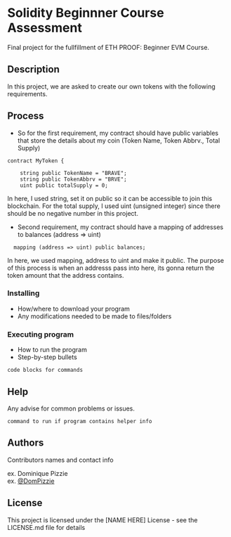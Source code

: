 # Solidity Beginnner Course Assessment

Final project for the fullfillment of ETH PROOF: Beginner EVM Course.

## Description

In this project, we are asked to create our own tokens with the following requirements.

## Process
* So for the first requirement, my contract should have public variables that store the details about my coin (Token Name, Token Abbrv., Total Supply)

``` 
contract MyToken {

    string public TokenName = "BRAVE";
    string public TokenAbbrv = "BRVE";
    uint public totalSupply = 0;
```    
In here, I used string, set it on public so it can be accessible to join this blockchain. 
For the total supply, I used uint (unsigned integer) since there should be no negative number in this project. 

* Second requirement, my contract should have a mapping of addresses to balances (address => uint)

``` 
  mapping (address => uint) public balances;
```
In here, we used mapping, address to uint and make it public. The purpose of this process is when an addresss pass into here, its gonna return
the token amount that the address contains. 






### Installing

* How/where to download your program
* Any modifications needed to be made to files/folders

### Executing program

* How to run the program
* Step-by-step bullets
```
code blocks for commands
```

## Help

Any advise for common problems or issues.
```
command to run if program contains helper info
```

## Authors

Contributors names and contact info

ex. Dominique Pizzie  
ex. [@DomPizzie](https://twitter.com/dompizzie)


## License

This project is licensed under the [NAME HERE] License - see the LICENSE.md file for details
